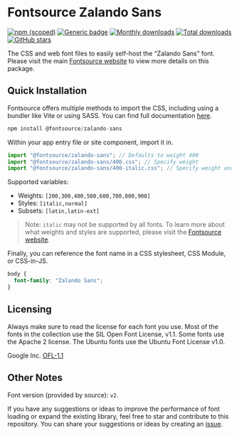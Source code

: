 # Fontsource Zalando Sans

[![npm (scoped)](https://img.shields.io/npm/v/@fontsource/zalando-sans?color=brightgreen)](https://www.npmjs.com/package/@fontsource/zalando-sans) [![Generic badge](https://img.shields.io/badge/fontsource-passing-brightgreen)](https://github.com/fontsource/fontsource) [![Monthly downloads](https://badgen.net/npm/dm/@fontsource/zalando-sans)](https://github.com/fontsource/fontsource) [![Total downloads](https://badgen.net/npm/dt/@fontsource/zalando-sans)](https://github.com/fontsource/fontsource) [![GitHub stars](https://img.shields.io/github/stars/fontsource/fontsource.svg?style=social&label=Star)](https://github.com/fontsource/fontsource/stargazers)

The CSS and web font files to easily self-host the “Zalando Sans” font. Please visit the main [Fontsource website](https://fontsource.org/fonts/zalando-sans) to view more details on this package.

## Quick Installation

Fontsource offers multiple methods to import the CSS, including using a bundler like Vite or using SASS. You can find full documentation [here](https://fontsource.org/docs/getting-started/introduction).

```javascript
npm install @fontsource/zalando-sans
```

Within your app entry file or site component, import it in.

```javascript
import "@fontsource/zalando-sans"; // Defaults to weight 400
import "@fontsource/zalando-sans/400.css"; // Specify weight
import "@fontsource/zalando-sans/400-italic.css"; // Specify weight and style
```

Supported variables:
- Weights: `[200,300,400,500,600,700,800,900]`
- Styles: `[italic,normal]`
- Subsets: `[latin,latin-ext]`

> Note: `italic` may not be supported by all fonts. To learn more about what weights and styles are supported, please visit the [Fontsource website](https://fontsource.org/fonts/zalando-sans).

Finally, you can reference the font name in a CSS stylesheet, CSS Module, or CSS-in-JS.

```css
body {
  font-family: "Zalando Sans";
}
```

## Licensing
Always make sure to read the license for each font you use. Most of the fonts in the collection use the SIL Open Font License, v1.1. Some fonts use the Apache 2 license. The Ubuntu fonts use the Ubuntu Font License v1.0.

Google Inc.
[OFL-1.1](http://scripts.sil.org/OFL)

## Other Notes
Font version (provided by source): `v2`.

If you have any suggestions or ideas to improve the performance of font loading or expand the existing library, feel free to star and contribute to this repository. You can share your suggestions or ideas by creating an [issue](https://github.com/fontsource/fontsource/issues).